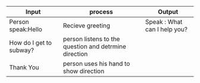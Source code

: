 | Input                              |process                                                                           | Output                                                             
|------------------------------------|-----------------------------------------------------------------------------------|--------------------------------------------|
|Person speak:Hello                  |  Recieve greeting                                            | Speak : What can I help you?                                        |
|How do I get to  subway?|person listens to the question and detrmine direction
|Thank You|person uses his hand to show direction|

